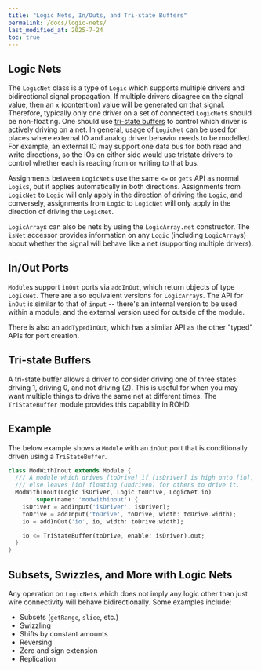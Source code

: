 ```yaml
---
title: "Logic Nets, In/Outs, and Tri-state Buffers"
permalink: /docs/logic-nets/
last_modified_at: 2025-7-24
toc: true
---
```


## Logic Nets

The `LogicNet` class is a type of `Logic` which supports multiple drivers and bidirectional signal propagation. If multiple drivers disagree on the signal value, then an `x` (contention) value will be generated on that signal. Therefore, typically only one driver on a set of connected `LogicNet`s should be non-floating. One should use [tri-state buffers](#tri-state-buffers) to control which driver is actively driving on a net. In general, usage of `LogicNet` can be used for places where external IO and analog driver behavior needs to be modelled.  For example, an external IO may support one data bus for both read and write directions, so the IOs on either side would use tristate drivers to control whether each is reading from or writing to that bus.

Assignments between `LogicNet`s use the same `<=` or `gets` API as normal `Logic`s, but it applies automatically in both directions.  Assignments from `LogicNet` to `Logic` will only apply in the direction of driving the `Logic`, and conversely, assignments from `Logic` to `LogicNet` will only apply in the direction of driving the `LogicNet`.

`LogicArray`s can also be nets by using the `LogicArray.net` constructor.  The `isNet` accessor provides information on any `Logic` (including `LogicArray`s) about whether the signal will behave like a net (supporting multiple drivers).

## In/Out Ports

`Module`s support `inOut` ports via `addInOut`, which return objects of type `LogicNet`.  There are also equivalent versions for `LogicArray`s.  The API for `inOut` is similar to that of `input` -- there's an internal version to be used within a module, and the external version used for outside of the module.

There is also an `addTypedInOut`, which has a similar API as the other "typed" APIs for port creation.

## Tri-state Buffers

A tri-state buffer allows a driver to consider driving one of three states: driving 1, driving 0, and not driving (Z).  This is useful for when you may want multiple things to drive the same net at different times.  The `TriStateBuffer` module provides this capability in ROHD.

## Example

The below example shows a `Module` with an `inOut` port that is conditionally driven using a `TriStateBuffer`.

```dart
class ModWithInout extends Module {
  /// A module which drives [toDrive] if [isDriver] is high onto [io], or
  /// else leaves [io] floating (undriven) for others to drive it.
  ModWithInout(Logic isDriver, Logic toDrive, LogicNet io)
      : super(name: 'modwithinout') {
    isDriver = addInput('isDriver', isDriver);
    toDrive = addInput('toDrive', toDrive, width: toDrive.width);
    io = addInOut('io', io, width: toDrive.width);

    io <= TriStateBuffer(toDrive, enable: isDriver).out;
  }
}
```

## Subsets, Swizzles, and More with Logic Nets

Any operation on `LogicNet`s which does not imply any logic other than just wire connectivity will behave bidirectionally.  Some examples include:

- Subsets (`getRange`, `slice`, etc.)
- Swizzling
- Shifts by constant amounts
- Reversing
- Zero and sign extension
- Replication
